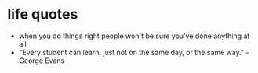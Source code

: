 # life quotes

- when you do things right people won't be sure you've done anything at all
- "Every student can learn, just not on the same day, or the same way." - George Evans
